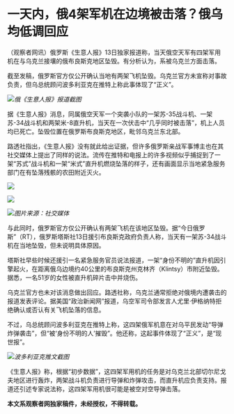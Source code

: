 # 一天内，俄4架军机在边境被击落？俄乌均低调回应

（观察者网讯）俄罗斯《生意人报》13日独家报道称，当天俄空天军有四架军用机在与乌克兰接壤的俄布良斯克地区坠毁。有分析认为，系被乌克兰方面击落。

截至发稿，俄罗斯官方仅公开确认当地有两架飞机坠毁。乌克兰官方未宣称对事故负责，但乌总统顾问波多利亚克在推特上称此事体现了“正义”。

![](https://inews.gtimg.com/newsapp_bt/0/15794795671/1000)_俄《生意人报》报道截图_

据《生意人报》消息，同属俄空天军一个突袭小队的一架苏-35战斗机、一架苏-34战斗机和两架米-8直升机，当天在一次伏击中“几乎同时被击落”，机上人员均已死亡。坠毁位置在俄罗斯布良斯克地区，毗邻乌克兰东北部。

路透社指出，《生意人报》没有就此给出证据，但许多俄罗斯亲战军事博主也在其社交媒体上提出了同样的说法。流传在推特和电报上的许多视频似乎捕捉到了一架“苏式”战斗机和一架“米式”直升机燃烧坠落的样子，还有画面显示当地紧急服务部门在有坠落残骸的农田附近灭火。

![](https://inews.gtimg.com/newsapp_match/0/15794361496/0)

![](https://inews.gtimg.com/newsapp_bt/0/15794795674/1000)

![](https://inews.gtimg.com/newsapp_bt/0/15794795675/1000)_图片来源：社交媒体_

与此同时，俄罗斯官方仅公开确认有两架飞机在该地区坠毁。据“今日俄罗斯”（RT），俄罗斯塔斯社13日援引布良斯克政府负责人称，当天有一架苏-34战斗机在当地坠毁，但未说明具体原因。

塔斯社早些时候还援引一名紧急服务官员说法报道，一架“身份不明的”直升机因引擎起火，在距离俄乌边境约40公里的布良斯克州克林齐（Klintsy）市附近坠毁。据悉，一名51岁的女性被直升机碎片击中并烧伤。

乌克兰官方也未对该消息做出回应。路透社称，乌克兰通常拒绝对俄境内遭袭击的报道发表评论。据美国“政治新闻网”报道，乌空军司令部发言人尤里·伊格纳特拒绝确认或否认有关飞机坠落的信息。

不过，乌总统顾问波多利亚克在推特上称，这四架俄军机意在对乌平民发动“导弹炸弹袭击”，但“被‘身份不明的人’摧毁”。他还称，这起事件体现了“正义”，是“现世报”。

![](https://inews.gtimg.com/newsapp_bt/0/15794795677/1000)_波多利亚克推文截图_

《生意人报》称，根据“初步数据”，这四架军用机的任务是对乌克兰北部切尔尼戈夫地区进行轰炸，两架战斗机负责进行导弹和炸弹攻击，而直升机应负责支持。报道还引述专家说法称，这四架军用机很可能是被空对空导弹击落。

**本文系观察者网独家稿件，未经授权，不得转载。**

